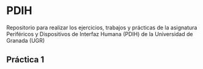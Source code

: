 # PDIH
Repositorio para realizar los ejercicios, trabajos y prácticas de la asignatura Periféricos y Dispositivos de Interfaz Humana (PDIH) de la Universidad de Granada (UGR)

## Práctica 1